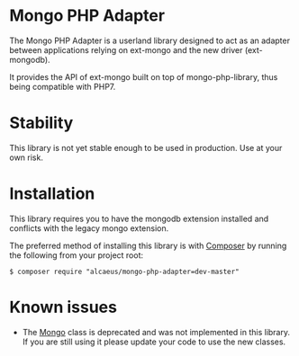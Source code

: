 # Mongo PHP Adapter

The Mongo PHP Adapter is a userland library designed to act as an adapter 
between applications relying on ext-mongo and the new driver (ext-mongodb).

It provides the API of ext-mongo built on top of mongo-php-library, thus being
compatible with PHP7.

# Stability

This library is not yet stable enough to be used in production. Use at your own
risk.

# Installation

This library requires you to have the mongodb extension installed and conflicts
with the legacy mongo extension.

The preferred method of installing this library is with
[Composer](https://getcomposer.org/) by running the following from your project
root:

    $ composer require "alcaeus/mongo-php-adapter=dev-master"

# Known issues
 - The [Mongo](https://secure.php.net/manual/en/class.mongo.php) class is
 deprecated and was not implemented in this library. If you are still using it
 please update your code to use the new classes.
